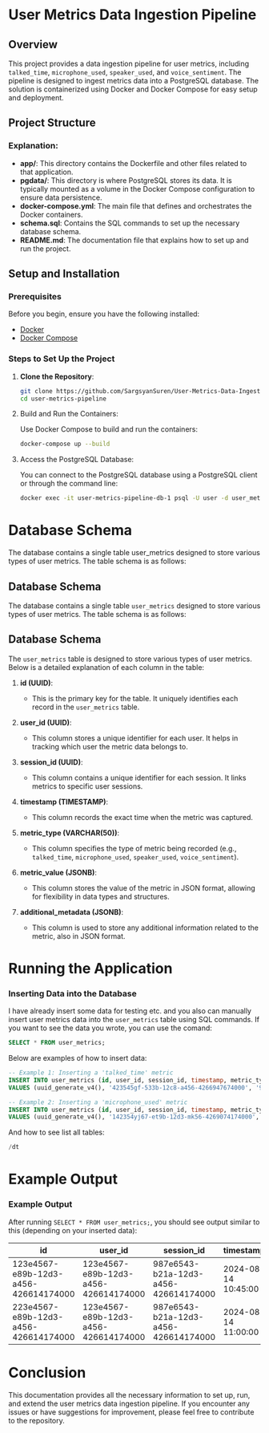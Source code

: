 # User Metrics Data Ingestion Pipeline

## Overview

This project provides a data ingestion pipeline for user metrics, including `talked_time`, `microphone_used`, `speaker_used`, and `voice_sentiment`. The pipeline is designed to ingest metrics data into a PostgreSQL database. The solution is containerized using Docker and Docker Compose for easy setup and deployment.

## Project Structure

### Explanation:

- **app/**: This directory contains the Dockerfile and other files related to that application.
- **pgdata/**: This directory is where PostgreSQL stores its data. It is typically mounted as a volume in the Docker Compose configuration to ensure data persistence.
- **docker-compose.yml**: The main file that defines and orchestrates the Docker containers.
- **schema.sql**: Contains the SQL commands to set up the necessary database schema.
- **README.md**: The documentation file that explains how to set up and run the project.

## Setup and Installation

### Prerequisites

Before you begin, ensure you have the following installed:

- [Docker](https://docs.docker.com/get-docker/)
- [Docker Compose](https://docs.docker.com/compose/install/)


### Steps to Set Up the Project

1. **Clone the Repository**:
   ```bash
   git clone https://github.com/SargsyanSuren/User-Metrics-Data-Ingestion-Pipeline.git
   cd user-metrics-pipeline
   ```
2. Build and Run the Containers:

   Use Docker Compose to build and run the containers:
   ```bash
   docker-compose up --build
   ```
3. Access the PostgreSQL Database:

    You can connect to the PostgreSQL database using a PostgreSQL client or through the command line:
    ```bash
    docker exec -it user-metrics-pipeline-db-1 psql -U user -d user_metrics
    ```
# Database Schema

   The database contains a single table user_metrics designed to store various types of user metrics. The table schema is as follows:

## Database Schema

The database contains a single table `user_metrics` designed to store various types of user metrics. The table schema is as follows:

## Database Schema


The `user_metrics` table is designed to store various types of user metrics. Below is a detailed explanation of each column in the table:

1. **id (UUID)**:
   - This is the primary key for the table. It uniquely identifies each record in the `user_metrics` table.

2. **user_id (UUID)**:
   - This column stores a unique identifier for each user. It helps in tracking which user the metric data belongs to.

3. **session_id (UUID)**:
   - This column contains a unique identifier for each session. It links metrics to specific user sessions.

4. **timestamp (TIMESTAMP)**:
   - This column records the exact time when the metric was captured.

5. **metric_type (VARCHAR(50))**:
   - This column specifies the type of metric being recorded (e.g., `talked_time`, `microphone_used`, `speaker_used`, `voice_sentiment`).

6. **metric_value (JSONB)**:
   - This column stores the value of the metric in JSON format, allowing for flexibility in data types and structures.

7. **additional_metadata (JSONB)**:
   - This column is used to store any additional information related to the metric, also in JSON format.


# Running the Application

### Inserting Data into the Database

I have already insert some data for testing etc. and you also can manually insert user metrics data into the `user_metrics` table using SQL commands. If you want to see the data you wrote, you can use the comand:
```sql
SELECT * FROM user_metrics;
```
Below are examples of how to insert data:

```sql
-- Example 1: Inserting a 'talked_time' metric
INSERT INTO user_metrics (id, user_id, session_id, timestamp, metric_type, metric_value, additional_metadata)
VALUES (uuid_generate_v4(), '423545gf-533b-12c8-a456-4266947674000', '95467577653-221a-1983-a456-426614174000', NOW(), 'talked_time', '{"value": 120}', '{}');

-- Example 2: Inserting a 'microphone_used' metric
INSERT INTO user_metrics (id, user_id, session_id, timestamp, metric_type, metric_value, additional_metadata)
VALUES (uuid_generate_v4(), '142354yj67-et9b-12d3-mk56-4269074174000', '983456h543-b21a-12d3-a456-427867544000', NOW(), 'microphone_used', '{"value": true}', '{}');
```
And how to see list all tables:
```sql
/dt
```
# Example Output

### Example Output

After running `SELECT * FROM user_metrics;`, you should see output similar to this (depending on your inserted data):

| id                                   | user_id                             | session_id                          | timestamp           | metric_type       | metric_value       | additional_metadata |
|--------------------------------------|-------------------------------------|-------------------------------------|---------------------|-------------------|--------------------|----------------------|
| 123e4567-e89b-12d3-a456-426614174000 | 123e4567-e89b-12d3-a456-426614174000| 987e6543-b21a-12d3-a456-426614174000| 2024-08-14 10:45:00 | talked_time       | {"value": 120}     | {}                   |
| 223e4567-e89b-12d3-a456-426614174000 | 123e4567-e89b-12d3-a456-426614174000| 987e6543-b21a-12d3-a456-426614174000| 2024-08-14 11:00:00 | microphone_used   | {"value": true}    | {}                   |



# Conclusion

This documentation provides all the necessary information to set up, run, and extend the user metrics data ingestion pipeline. If you encounter any issues or have suggestions for improvement, please feel free to contribute to the repository.
